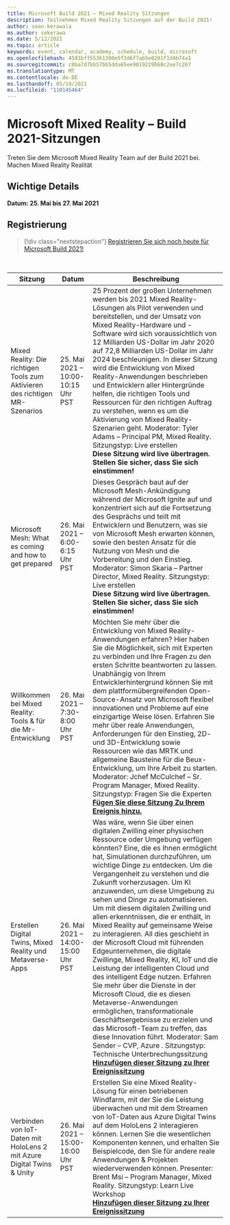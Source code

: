 ```yaml
---
title: Microsoft Build 2021 – Mixed Reality Sitzungen
description: Teilnehmen Mixed Reality Sitzungen auf der Build 2021!
author: sean-kerawala
ms.author: sekerawa
ms.date: 5/12/2021
ms.topic: article
keywords: event, calendar, academy, schedule, build, microsoft
ms.openlocfilehash: 4591bff55361390e5f3d6f7ab5e8201f1d4b74a1
ms.sourcegitcommit: c0ba7d7bb57bb5dda65ee9019229b68c2ee7c267
ms.translationtype: MT
ms.contentlocale: de-DE
ms.lasthandoff: 05/19/2021
ms.locfileid: "110145464"
---
```

# <a name="microsoft-mixed-reality---build-2021-sessions"></a>Microsoft Mixed Reality – Build 2021-Sitzungen

Treten Sie dem Microsoft Mixed Reality Team auf der Build 2021 bei. Machen Mixed Reality Realität

## <a name="important-details"></a>Wichtige Details

**Datum: 25. Mai bis 27. Mai 2021**

## <a name="registration"></a>Registrierung

> [!div class="nextstepaction"] 
> [Registrieren Sie sich noch heute für Microsoft Build 2021!](https://register.build.microsoft.com/)

<br>

|Sitzung|Datum|Beschreibung|
|-------------|-------------|-----|
| Mixed Reality: Die richtigen Tools zum Aktivieren des richtigen MR-Szenarios|25. Mai 2021 – 10:00-10:15 Uhr PST|25 Prozent der großen Unternehmen werden bis 2021 Mixed Reality-Lösungen als Pilot verwenden und bereitstellen, und der Umsatz von Mixed Reality-Hardware und -Software wird sich voraussichtlich von 12 Milliarden US-Dollar im Jahr 2020 auf 72,8 Milliarden US-Dollar im Jahr 2024 beschleunigen. In dieser Sitzung wird die Entwicklung von Mixed Reality-Anwendungen beschrieben und Entwicklern aller Hintergründe helfen, die richtigen Tools und Ressourcen für den richtigen Auftrag zu verstehen, wenn es um die Aktivierung von Mixed Reality-Szenarien geht. Moderator: Tyler Adams – Principal PM, Mixed Reality. Sitzungstyp: Live erstellen <br><b>Diese Sitzung wird live übertragen. Stellen Sie sicher, dass Sie sich einstimmen!</b>|
| Microsoft Mesh: What es coming and how to get prepared|26. Mai 2021 – 6:00-6:15 Uhr PST|Dieses Gespräch baut auf der Microsoft Mesh-Ankündigung während der Microsoft Ignite auf und konzentriert sich auf die Fortsetzung des Gesprächs und teilt mit Entwicklern und Benutzern, was sie von Microsoft Mesh erwarten können, sowie den besten Ansatz für die Nutzung von Mesh und die Vorbereitung und den Einstieg. Moderator: Simon Skaria – Partner Director, Mixed Reality. Sitzungstyp: Live erstellen<br><b>Diese Sitzung wird live übertragen. Stellen Sie sicher, dass Sie sich einstimmen!</b>|
| Willkommen bei Mixed Reality: Tools & für die Mr-Entwicklung|26. Mai 2021 – 7:30-8:00 Uhr PST| Möchten Sie mehr über die Entwicklung von Mixed Reality-Anwendungen erfahren? Hier haben Sie die Möglichkeit, sich mit Experten zu verbinden und Ihre Fragen zu den ersten Schritte beantworten zu lassen. Unabhängig von Ihrem Entwicklerhintergrund können Sie mit dem plattformübergreifenden Open-Source-Ansatz von Microsoft flexibel innovationen und Probleme auf eine einzigartige Weise lösen. Erfahren Sie mehr über reale Anwendungen, Anforderungen für den Einstieg, 2D- und 3D-Entwicklung sowie Ressourcen wie das MRTK und allgemeine Bausteine für die Beux-Entwicklung, um Ihre Arbeit zu starten. Moderator: Jchef McCulchef – Sr. Program Manager, Mixed Reality. Sitzungstyp: Fragen Sie die Experten<br><b>[Fügen Sie diese Sitzung Zu Ihrem Ereignis hinzu.](https://mybuild.microsoft.com/sessions/6e69bf88-10ba-45a2-a2d0-bee591d703d5)</b>|
| Erstellen Digital Twins, Mixed Reality und Metaverse-Apps|26. Mai 2021 – 14:00-15:00 Uhr PST|Was wäre, wenn Sie über einen digitalen Zwilling einer physischen Ressource oder Umgebung verfügen könnten?  Eine, die es Ihnen ermöglicht hat, Simulationen durchzuführen, um wichtige Dinge zu entdecken. Um die Vergangenheit zu verstehen und die Zukunft vorherzusagen. Um KI anzuwenden, um diese Umgebung zu sehen und Dinge zu automatisieren.  Um mit diesem digitalen Zwilling und allen erkenntnissen, die er enthält, in Mixed Reality auf gemeinsame Weise zu interagieren.  All dies geschieht in der Microsoft Cloud mit führenden Edgeunternehmen, die digitale Zwillinge, Mixed Reality, KI, IoT und die Leistung der intelligenten Cloud und des intelligent Edge nutzen.  Erfahren Sie mehr über die Dienste in der Microsoft Cloud, die es diesen Metaverse-Anwendungen ermöglichen, transformationale Geschäftsergebnisse zu erzielen und das Microsoft-Team zu treffen, das diese Innovation führt. Moderator: Sam Sender – CVP, Azure . Sitzungstyp: Technische Unterbrechungssitzung<br><b>[Hinzufügen dieser Sitzung zu Ihrer Ereignissitzung](https://mybuild.microsoft.com/sessions/f06287c8-8e56-452f-ae2f-e739c2be4870)</b>|
| Verbinden von IoT-Daten mit HoloLens 2 mit Azure Digital Twins & Unity|26. Mai 2021 – 15:00-16:00 Uhr PST| Erstellen Sie eine Mixed Reality-Lösung für einen betriebenen Windfarm, mit der Sie die Leistung überwachen und mit dem Streamen von IoT-Daten aus Azure Digital Twins auf dem HoloLens 2 interagieren können. Lernen Sie die wesentlichen Komponenten kennen, und erhalten Sie Beispielcode, den Sie für andere reale Anwendungen & Projekten wiederverwenden können. Presenter: Brent Msi – Program Manager, Mixed Reality. Sitzungstyp: Learn Live Workshop<br><b>[Hinzufügen dieser Sitzung zu Ihrer Ereignissitzung](https://mybuild.microsoft.com/sessions/815a692f-398b-4772-ac18-c021f5116757)</b>|